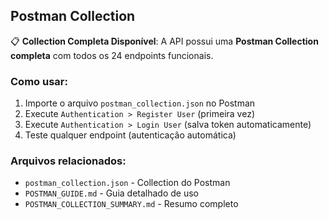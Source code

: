 ## Postman Collection

📋 **Collection Completa Disponível**: A API possui uma **Postman Collection completa** com todos os 24 endpoints funcionais.

### Como usar:
1. Importe o arquivo `postman_collection.json` no Postman
2. Execute `Authentication > Register User` (primeira vez)
3. Execute `Authentication > Login User` (salva token automaticamente)
4. Teste qualquer endpoint (autenticação automática)

### Arquivos relacionados:
- `postman_collection.json` - Collection do Postman
- `POSTMAN_GUIDE.md` - Guia detalhado de uso
- `POSTMAN_COLLECTION_SUMMARY.md` - Resumo completo

